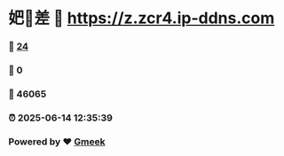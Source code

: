 # 妑🔭差 :link: https://z.zcr4.ip-ddns.com 
### :page_facing_up: [24](https://z.zcr4.ip-ddns.com/tag.html) 
### :speech_balloon: 0 
### :hibiscus: 46065 
### :alarm_clock: 2025-06-14 12:35:39 
### Powered by :heart: [Gmeek](https://github.com/Meekdai/Gmeek)
